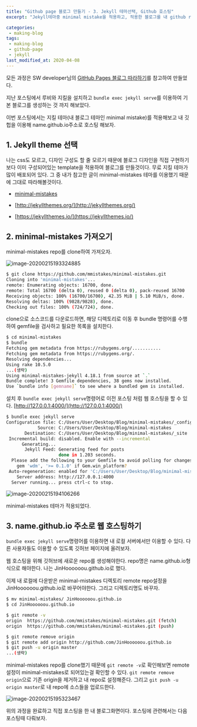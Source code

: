 ```yaml
---
title: "Github page 블로그 만들기 - 3. Jekyll 테마선택, Github 호스팅"
excerpt: "Jekyll테마중 minimal mistake을 적용하고, 적용한 블로그를 내 github repository에 업로드하여 실제 블로그를 운영해보자"

categories:
 - making-blog
tags:
 - making-blog
 - github-page
 - jekyll
last_modified_at: 2020-04-08
---
```




모든 과정은 SW developer님의 [GitHub Pages 블로그 따라하기](https://devinlife.com/howto/)를 참고하여 만들었다.

지난 포스팅에서 루비와 지킬을 설치하고 `bundle exec jekyll serve`를 이용하여 기본 블로그를 생성하는 것 까지 해보았다.

이번 포스팅에서는 지킬 테마(내 블로그 테마인 minimal mistake)를 적용해보고 내 깃헙을 이용해 name.github.io주소로 호스팅 해보자.

## 1. Jekyll theme 선택

나는 css도 모르고, 디자인 구성도 할 줄 모르기 때문에 블로그 디자인을 직접 구현하기보다 이미 구성되어있는 template을 적용하여 블로그를 만들것이다. 무료 지킬 테마가 많이 배포되어 있다. 그 중 내가 참고한 글이 minimal-mistakes 테마를 이용했기 때문에 그대로 따라해볼것이다.

*  [minimal-mistakes](https://github.com/mmistakes/minimal-mistakes) 

* [http://jekyllthemes.org/](http://jekyllthemes.org/)
* [https://jekyllthemes.io/](https://jekyllthemes.io/)



## 2. minimal-mistakes 가져오기

minimal-mistakes repo를 clone하여 가져오자.

![image-20200215193324885]({{site.url}}/assets/images/2020-02-15-making-blog-3-clone-minimal-mistakes-repo.png)

```bash
$ git clone https://github.com/mmistakes/minimal-mistakes.git
Cloning into 'minimal-mistakes'...
remote: Enumerating objects: 16700, done.
remote: Total 16700 (delta 0), reused 0 (delta 0), pack-reused 16700
Receiving objects: 100% (16700/16700), 42.35 MiB | 5.10 MiB/s, done.
Resolving deltas: 100% (9828/9828), done.
Checking out files: 100% (724/724), done.
```

clone으로 소스코드를 다운로드하면, 해당 디렉토리로 이동 후 bundle 명령어를 수행하여 gemfile을 검사하고 필요한 목록을 설치한다.

```bash
$ cd minimal-mistakes
$ bundle
Fetching gem metadata from https://rubygems.org/...........
Fetching gem metadata from https://rubygems.org/.
Resolving dependencies...
Using rake 10.5.0
...(생략)
Using minimal-mistakes-jekyll 4.18.1 from source at `.`
Bundle complete! 3 Gemfile dependencies, 38 gems now installed.
Use `bundle info [gemname]` to see where a bundled gem is installed.
```

설치 후 `bundle exec jekyll serve`명령어로 이전 포스팅 처럼 웹 호스팅을 할 수 있다. [http://127.0.0.1:4000/](http://127.0.0.1:4000/)

```bash
$ bundle exec jekyll serve
Configuration file: C:/Users/User/Desktop/Blog/minimal-mistakes/_config.yml
            Source: C:/Users/User/Desktop/Blog/minimal-mistakes
       Destination: C:/Users/User/Desktop/Blog/minimal-mistakes/_site
 Incremental build: disabled. Enable with --incremental
      Generating...
       Jekyll Feed: Generating feed for posts
                    done in 1.203 seconds.
  Please add the following to your Gemfile to avoid polling for changes:
    gem 'wdm', '>= 0.1.0' if Gem.win_platform?
 Auto-regeneration: enabled for 'C:/Users/User/Desktop/Blog/minimal-mistakes'
    Server address: http://127.0.0.1:4000
  Server running... press ctrl-c to stop.
```

![image-20200215194106266]({{site.url}}/assets/images/2020-02-15-making-blog-3-check-theme-to-sample-blog.png)

minimal-mistakes 테마가 적용되었다.



## 3. name.github.io 주소로 웹 호스팅하기

`bundle exec jekyll serve`명령어를 이용하면 내 로컬 서버에서만 이용할 수 있다. 다른 사용자들도 이용할 수 있도록 깃허브 페이지에 올려보자.

웹 호스팅을 위해 깃허브에 새로운 repo를 생성해야한다. repo명은 name.github.io형식으로 해야한다. 나는 JinHoooooou.github.io로 했다.

이제 내 로컬에 다운받은 minimal-mistakes 디렉토리 remote repo설정을 JinHoooooou.github.io로 바꾸어야한다. 그리고 디렉토리명도 바꾸자.

```bash
$ mv minimal-mistakes/ JinHoooooou.github.io
$ cd JinHoooooou.github.io

$ git remote -v
origin  https://github.com/mmistakes/minimal-mistakes.git (fetch)
origin  https://github.com/mmistakes/minimal-mistakes.git (push)

$ git remote remove origin
$ git remote add origin http://github.com/JinHoooooou.github.io
$ git push -u origin master
...(생략)
```

minimal-mistakes repo를 clone했기 때문에 `git remote -v`로 확인해보면 remote 설정이 minimal-mistakes로 되어있는걸 확인할 수 있다. `git remote remove origin`으로 기존 origin을 제거하고 내 repo로 설정해준다. 그리고 `git push -u origin master`로 내 repo에 소스들을 업로드한다.

![image-20200215195323467]({{site.url}}/assets/images/2020-02-15-making-blog-3-my-blog.png)

위의 과정을 완료하고 직접 포스팅을 한 내 블로그화면이다. 포스팅에 관련해서는 다음 포스팅때 다뤄보자.